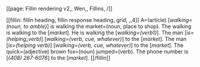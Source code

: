 [[page: Fillin rendering v2,, Wen,, Fillins, /]]

[[fillin: fillin heading, fillin response heading, grid, ,,4]]
A=(article) [_walking=(noun, to amble)_] is walking the market=(noun, place to shop).
The walking is walking to the [_market_].
He is walking the [_walking=(verb1)_].
The man [_is=(helping_verb)_] [_walking=(verb, cue, whatever)_] to the [_market_].
The man [_is=(helping verb)_] [_walking=(verb, cue, whatever)_] to the [_market_].
The quick=(adjective) brown fox=(noun) jumped=(verb).
The phone number is [_(408) 267-6076_] to the [_market_].
[[/fillin]]

